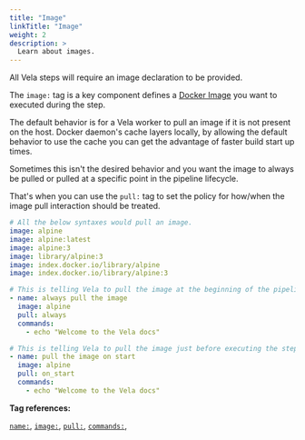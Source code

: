 ```yaml
---
title: "Image"
linkTitle: "Image"
weight: 2
description: >
  Learn about images.
---
```

All Vela steps will require an image declaration to be provided.

The `image:` tag is a key component defines a [Docker Image](https://docs.docker.com/engine/docker-overview/#images) you want to executed during the step.

The default behavior is for a Vela worker to pull an image if it is not present on the host. Docker daemon's cache layers locally, by allowing the default behavior to use the cache you can get the advantage of faster build start up times.

Sometimes this isn't the desired behavior and you want the image to always be pulled or pulled at a specific point in the pipeline lifecycle.

That's when you can use the `pull:` tag to set the policy for how/when the image pull interaction should be treated.

<!-- section break -->

```yaml
# All the below syntaxes would pull an image.
image: alpine
image: alpine:latest
image: alpine:3
image: library/alpine:3
image: index.docker.io/library/alpine
image: index.docker.io/library/alpine:3
```

```yaml
# This is telling Vela to pull the image at the beginning of the pipeline always.
- name: always pull the image
  image: alpine
  pull: always
  commands:
    - echo "Welcome to the Vela docs"

# This is telling Vela to pull the image just before executing the step
- name: pull the image on start
  image: alpine
  pull: on_start
  commands:
    - echo "Welcome to the Vela docs"    
```

<!-- section break -->

**Tag references:**

[`name:`](/docs/reference/yaml/steps/#the-name-tag), [`image:`](/docs/reference/yaml/steps/#the-image-tag), [`pull:`](/docs/reference/yaml/steps/#the-commands-tag),  [`commands:`](/docs/reference/yaml/steps/#the-commands-tag), 
